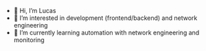 - 👋 Hi, I’m Lucas
- 👀 I’m interested in development (frontend/backend) and network engineering
- 🌱 I’m currently learning automation with network engineering and monitoring
